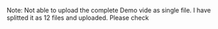 Note: Not able to upload the complete Demo vide as single file. I have splitted it as 12 files and uploaded. Please check

